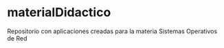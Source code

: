 # materialDidactico
Repositorio con aplicaciones creadas para la materia Sistemas Operativos de Red
